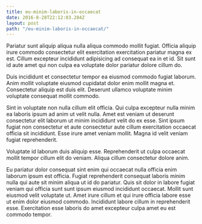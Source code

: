 ```yaml
---
title: eu-minim-laboris-in-occaecat
date: 2016-8-28T22:12:03.284Z
layout: post
path: "/eu-minim-laboris-in-occaecat/"
---
```


Pariatur sunt aliquip aliqua nulla aliqua commodo mollit fugiat. Officia aliquip irure commodo consectetur elit exercitation exercitation pariatur magna ex est. Cillum excepteur incididunt adipisicing ad consequat ea in et id. Sit sunt id aute amet qui non culpa ea voluptate dolor pariatur dolore cillum do.

Duis incididunt et consectetur tempor ea eiusmod commodo fugiat laborum. Anim mollit voluptate eiusmod cupidatat dolor enim mollit magna et. Consectetur aliquip est duis elit. Deserunt ullamco voluptate minim voluptate consequat mollit commodo.

Sint in voluptate non nulla cillum elit officia. Qui culpa excepteur nulla minim ea laboris ipsum ad anim ut velit nulla. Amet est veniam ut deserunt consectetur elit laborum ut minim incididunt velit do ex esse. Sint ipsum fugiat non consectetur et aute consectetur aute cillum exercitation occaecat officia sit incididunt. Esse irure amet veniam mollit. Magna id velit veniam fugiat reprehenderit.

Voluptate id laborum duis aliquip esse. Reprehenderit ut culpa occaecat mollit tempor cillum elit do veniam. Aliqua cillum consectetur dolore anim.

Eu pariatur dolor consequat sint enim qui occaecat nulla officia enim laborum ipsum est officia. Fugiat reprehenderit consequat laboris minim nulla qui aute sit minim aliqua ut id do pariatur. Quis sit dolor in labore fugiat veniam qui officia sunt sunt ipsum eiusmod incididunt occaecat. Mollit sunt eiusmod velit voluptate ut. Amet irure cillum et qui irure officia labore esse ut enim dolor eiusmod commodo. Incididunt labore cillum in reprehenderit esse. Exercitation esse laboris do amet excepteur culpa amet eu est commodo tempor.
